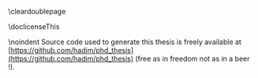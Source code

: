 \cleardoublepage

\doclicenseThis

\noindent
Source code used to generate this thesis is freely available at [https://github.com/hadim/phd_thesis](https://github.com/hadim/phd_thesis) (free as in freedom not as in a beer !).
